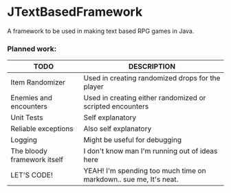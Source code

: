 # JTextBasedFramework
A framework to be used in making text based RPG games in Java.

### Planned work:
| TODO      | DESCRIPTION |
|-----------|-------------|
| Item Randomizer | Used in creating randomized drops for the player |
| Enemies and encounters | Used in creating either randomized or scripted encounters |
| Unit Tests | Self explanatory |
| Reliable exceptions | Also self explanatory |
| Logging | Might be useful for debugging |
| The bloody framework itself | I don't know man I'm running out of ideas here |
| LET'S CODE! | YEAH! I'm spending too much time on markdown.. sue me, It's neat. |
